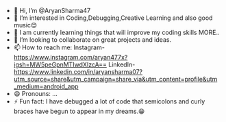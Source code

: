 - 👋 Hi, I’m @AryanSharma47
- 👀 I’m interested in Coding,Debugging,Creative Learning and also good music😊
- 🌱 I am currently learning things that will improve my coding skills MORE..
- 💞️ I’m looking to collaborate on great projects and ideas.
- 📫 How to reach me: Instagram- https://www.instagram.com/aryan477x?igsh=MW5peGpnMTIwdXIzcA==
                                  LinkedIn-https://www.linkedin.com/in/aryansharma07?utm_source=share&utm_campaign=share_via&utm_content=profile&utm_medium=android_app
- 😄 Pronouns: ...
- ⚡ Fun fact: I have debugged a lot of code that semicolons and curly braces have begun to appear in my dreams.😁

<!---
AryanSharma47/AryanSharma47 is a ✨ special ✨ repository because its `README.md` (this file) appears on your GitHub profile.
You can click the Preview link to take a look at your changes.
--->

